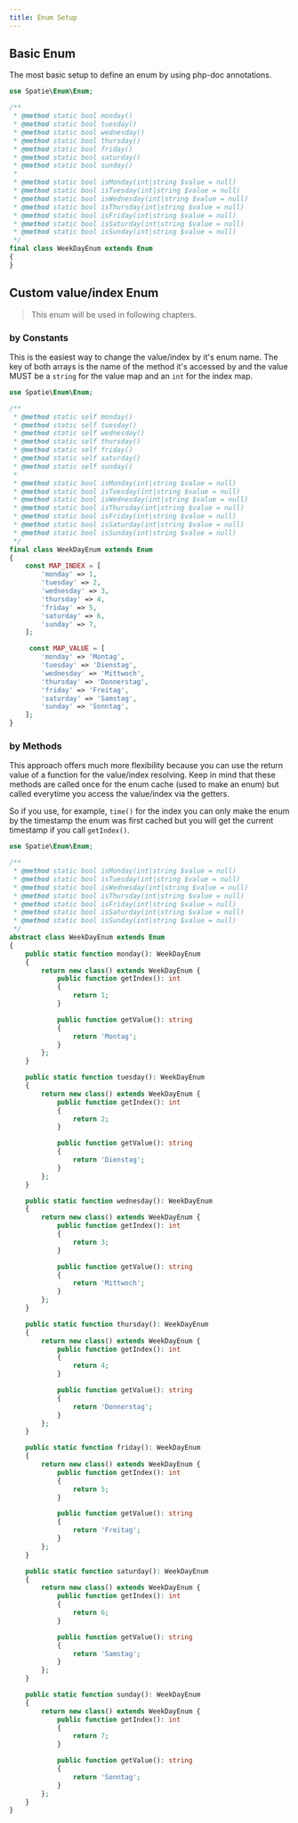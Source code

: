 ```yaml
---
title: Enum Setup
---
```


## Basic Enum

The most basic setup to define an enum by using php-doc annotations.

```php
use Spatie\Enum\Enum;

/**
 * @method static bool monday()
 * @method static bool tuesday()
 * @method static bool wednesday()
 * @method static bool thursday()
 * @method static bool friday()
 * @method static bool saturday()
 * @method static bool sunday()
 *
 * @method static bool isMonday(int|string $value = null)
 * @method static bool isTuesday(int|string $value = null)
 * @method static bool isWednesday(int|string $value = null)
 * @method static bool isThursday(int|string $value = null)
 * @method static bool isFriday(int|string $value = null)
 * @method static bool isSaturday(int|string $value = null)
 * @method static bool isSunday(int|string $value = null)
 */
final class WeekDayEnum extends Enum
{
}
```

## Custom value/index Enum

> This enum will be used in following chapters.

### by Constants

This is the easiest way to change the value/index by it's enum name. The key of both arrays is the name of the method it's accessed by and the value MUST be a `string` for the value map and an `int` for the index map.

```php
use Spatie\Enum\Enum;

/**
 * @method static self monday()
 * @method static self tuesday()
 * @method static self wednesday()
 * @method static self thursday()
 * @method static self friday()
 * @method static self saturday()
 * @method static self sunday()
 *
 * @method static bool isMonday(int|string $value = null)
 * @method static bool isTuesday(int|string $value = null)
 * @method static bool isWednesday(int|string $value = null)
 * @method static bool isThursday(int|string $value = null)
 * @method static bool isFriday(int|string $value = null)
 * @method static bool isSaturday(int|string $value = null)
 * @method static bool isSunday(int|string $value = null)
 */
final class WeekDayEnum extends Enum
{
    const MAP_INDEX = [
        'monday' => 1,
        'tuesday' => 2,
        'wednesday' => 3,
        'thursday' => 4,
        'friday' => 5,
        'saturday' => 6,
        'sunday' => 7,
    ];

     const MAP_VALUE = [
        'monday' => 'Montag',
        'tuesday' => 'Dienstag',
        'wednesday' => 'Mittwoch',
        'thursday' => 'Donnerstag',
        'friday' => 'Freitag',
        'saturday' => 'Samstag',
        'sunday' => 'Sonntag',
    ];
}
```

### by Methods

This approach offers much more flexibility because you can use the return value of a function for the value/index resolving. Keep in mind that these methods are called once for the enum cache (used to make an enum) but called everytime you access the value/index via the getters.

So if you use, for example, `time()` for the index you can only make the enum by the timestamp the enum was first cached but you will get the current timestamp if you call `getIndex()`.

```php
use Spatie\Enum\Enum;

/**
 * @method static bool isMonday(int|string $value = null)
 * @method static bool isTuesday(int|string $value = null)
 * @method static bool isWednesday(int|string $value = null)
 * @method static bool isThursday(int|string $value = null)
 * @method static bool isFriday(int|string $value = null)
 * @method static bool isSaturday(int|string $value = null)
 * @method static bool isSunday(int|string $value = null)
 */
abstract class WeekDayEnum extends Enum
{
    public static function monday(): WeekDayEnum
    {
        return new class() extends WeekDayEnum {
            public function getIndex(): int
            {
                return 1;
            }

            public function getValue(): string
            {
                return 'Montag';
            }
        };
    }

    public static function tuesday(): WeekDayEnum
    {
        return new class() extends WeekDayEnum {
            public function getIndex(): int
            {
                return 2;
            }

            public function getValue(): string
            {
                return 'Dienstag';
            }
        };
    }

    public static function wednesday(): WeekDayEnum
    {
        return new class() extends WeekDayEnum {
            public function getIndex(): int
            {
                return 3;
            }

            public function getValue(): string
            {
                return 'Mittwoch';
            }
        };
    }

    public static function thursday(): WeekDayEnum
    {
        return new class() extends WeekDayEnum {
            public function getIndex(): int
            {
                return 4;
            }

            public function getValue(): string
            {
                return 'Donnerstag';
            }
        };
    }

    public static function friday(): WeekDayEnum
    {
        return new class() extends WeekDayEnum {
            public function getIndex(): int
            {
                return 5;
            }

            public function getValue(): string
            {
                return 'Freitag';
            }
        };
    }

    public static function saturday(): WeekDayEnum
    {
        return new class() extends WeekDayEnum {
            public function getIndex(): int
            {
                return 6;
            }

            public function getValue(): string
            {
                return 'Samstag';
            }
        };
    }

    public static function sunday(): WeekDayEnum
    {
        return new class() extends WeekDayEnum {
            public function getIndex(): int
            {
                return 7;
            }

            public function getValue(): string
            {
                return 'Sonntag';
            }
        };
    }
}
```
